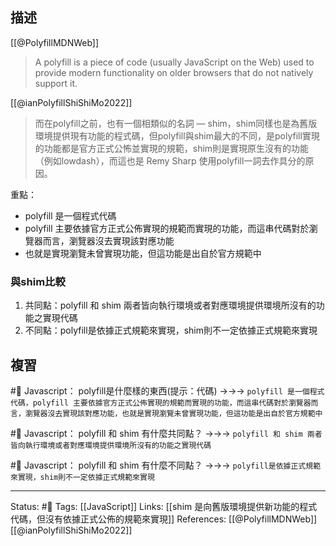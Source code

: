 
## 描述
[[@PolyfillMDNWeb]]
> A polyfill is a piece of code (usually JavaScript on the Web) used to provide modern functionality on older browsers that do not natively support it.

[[@ianPolyfillShiShiMo2022]]

> 而在polyfill之前，也有一個相類似的名詞 — shim，shim同樣也是為舊版環境提供現有功能的程式碼，但polyfill與shim最大的不同，是polyfill實現的功能都是官方正式公怖並實現的規範，shim則是實現原生沒有的功能（例如lowdash），而這也是 Remy Sharp 使用polyfill一詞去作具分的原因。

重點：
- polyfill 是一個程式代碼
- polyfill 主要依據官方正式公佈實現的規範而實現的功能，而這串代碼對於瀏覽器而言，瀏覽器沒去實現該對應功能
- 也就是實現瀏覽未曾實現功能，但這功能是出自於官方規範中

### 與shim比較
1. 共同點：polyfill 和 shim 兩者皆向執行環境或者對應環境提供環境所沒有的功能之實現代碼
2. 不同點：polyfill是依據正式規範來實現，shim則不一定依據正式規範來實現

## 複習
#🧠 Javascript： polyfill是什麼樣的東西(提示：代碼) ->->-> `polyfill 是一個程式代碼，polyfill 主要依據官方正式公佈實現的規範而實現的功能，而這串代碼對於瀏覽器而言，瀏覽器沒去實現該對應功能，也就是實現瀏覽未曾實現功能，但這功能是出自於官方規範中`
<!--SR:!2022-06-22,9,250-->

#🧠 Javascript： polyfill 和 shim 有什麼共同點？ ->->-> `polyfill 和 shim 兩者皆向執行環境或者對應環境提供環境所沒有的功能之實現代碼`
<!--SR:!2022-06-28,11,230-->

#🧠 Javascript： polyfill 和 shim 有什麼不同點？ ->->-> `polyfill是依據正式規範來實現，shim則不一定依據正式規範來實現`
<!--SR:!2022-07-02,14,230-->

---
Status: #🌱 
Tags:
[[JavaScript]]
Links:
[[shim 是向舊版環境提供新功能的程式代碼，但沒有依據正式公佈的規範來實現]]
References:
[[@PolyfillMDNWeb]]
[[@ianPolyfillShiShiMo2022]]